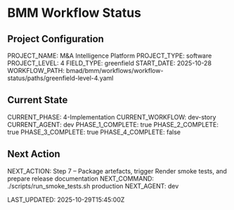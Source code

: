 # BMM Workflow Status

## Project Configuration

PROJECT_NAME: M&A Intelligence Platform
PROJECT_TYPE: software
PROJECT_LEVEL: 4
FIELD_TYPE: greenfield
START_DATE: 2025-10-28
WORKFLOW_PATH: bmad/bmm/workflows/workflow-status/paths/greenfield-level-4.yaml

## Current State

CURRENT_PHASE: 4-Implementation
CURRENT_WORKFLOW: dev-story
CURRENT_AGENT: dev
PHASE_1_COMPLETE: true
PHASE_2_COMPLETE: true
PHASE_3_COMPLETE: true
PHASE_4_COMPLETE: false

## Next Action

NEXT_ACTION: Step 7 – Package artefacts, trigger Render smoke tests, and prepare release documentation
NEXT_COMMAND: ./scripts/run_smoke_tests.sh production
NEXT_AGENT: dev

LAST_UPDATED: 2025-10-29T15:45:00Z

